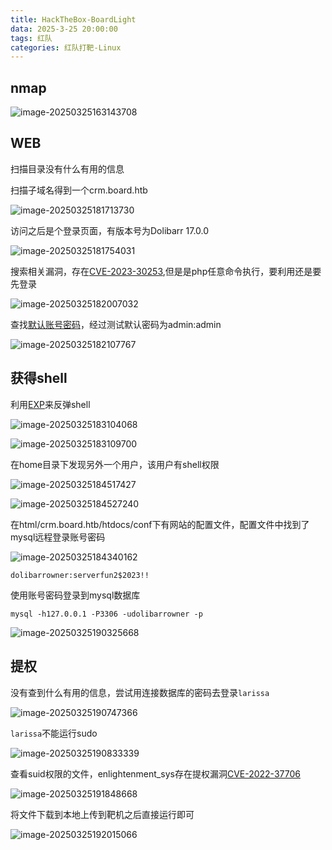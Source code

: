 ```yaml
---
title: HackTheBox-BoardLight
data: 2025-3-25 20:00:00
tags: 红队
categories: 红队打靶-Linux
---
```




## nmap

![image-20250325163143708](./BoardLight/image-20250325163143708.png)

## WEB

扫描目录没有什么有用的信息

扫描子域名得到一个crm.board.htb

![image-20250325181713730](./BoardLight/image-20250325181713730.png)

访问之后是个登录页面，有版本号为Dolibarr 17.0.0

![image-20250325181754031](./BoardLight/image-20250325181754031.png)

搜索相关漏洞，存在[CVE-2023-30253](./https://github.com/nikn0laty/Exploit-for-Dolibarr-17.0.0-CVE-2023-30253),但是是php任意命令执行，要利用还是要先登录

![image-20250325182007032](./BoardLight/image-20250325182007032.png)

查找[默认账号密码](./https://www.dolibarr.org/forum/t/login-after-installation/16088/4)，经过测试默认密码为admin:admin

![image-20250325182107767](./BoardLight/image-20250325182107767.png)

## 获得shell

利用[EXP](./https://github.com/nikn0laty/Exploit-for-Dolibarr-17.0.0-CVE-2023-30253)来反弹shell

![image-20250325183104068](./BoardLight/image-20250325183104068.png)

![image-20250325183109700](./BoardLight/image-20250325183109700.png)

在home目录下发现另外一个用户，该用户有shell权限

![image-20250325184517427](./BoardLight/image-20250325184517427.png)

![image-20250325184527240](./BoardLight/image-20250325184527240.png)



在html/crm.board.htb/htdocs/conf下有网站的配置文件，配置文件中找到了mysql远程登录账号密码

![image-20250325184340162](./BoardLight/image-20250325184340162.png)

`dolibarrowner:serverfun2$2023!!`

使用账号密码登录到mysql数据库

```
mysql -h127.0.0.1 -P3306 -udolibarrowner -p
```

![image-20250325190325668](./BoardLight/image-20250325190325668.png)

## 提权

没有查到什么有用的信息，尝试用连接数据库的密码去登录`larissa`

![image-20250325190747366](./BoardLight/image-20250325190747366.png)

`larissa`不能运行sudo

![image-20250325190833339](./BoardLight/image-20250325191840622.png)

查看suid权限的文件，enlightenment_sys存在提权漏洞[CVE-2022-37706](./https://github.com/MaherAzzouzi/CVE-2022-37706-LPE-exploit)

![image-20250325191848668](./BoardLight/image-20250325191848668.png)

将文件下载到本地上传到靶机之后直接运行即可

![image-20250325192015066](./BoardLight/image-20250325192015066.png)